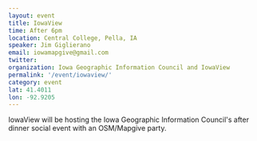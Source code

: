 ```yaml
---
layout: event
title: IowaView
time: After 6pm
location: Central College, Pella, IA
speaker: Jim Giglierano
email: iowamapgive@gmail.com
twitter: 
organization: Iowa Geographic Information Council and IowaView
permalink: '/event/iowaview/'
category: event
lat: 41.4011
lon: -92.9205
---
```


IowaView will be hosting the Iowa Geographic Information Council's after dinner social event with an OSM/Mapgive party.
